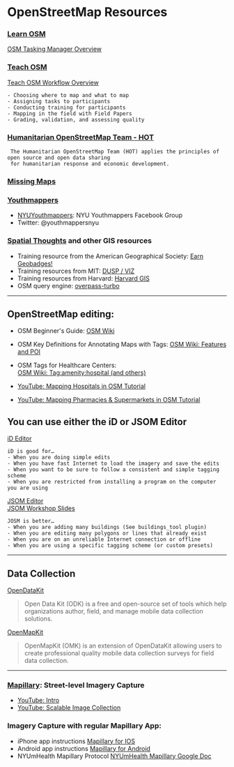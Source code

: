 # OpenStreetMap Resources

### [Learn OSM](http://learnosm.org/en/)
[OSM Tasking Manager Overview](http://learnosm.org/en/coordination/tasking-manager/) 

### [Teach OSM](http://teachosm.org/en/)
[Teach OSM Workflow Overview](http://teachosm.org/en/workflow/workflow1) 

    - Choosing where to map and what to map
    - Assigning tasks to participants
    - Conducting training for participants
    - Mapping in the field with Field Papers
    - Grading, validation, and assessing quality

### [Humanitarian OpenStreetMap Team - HOT](https://hotosm.org/)  
     The Humanitarian OpenStreetMap Team (HOT) applies the principles of open source and open data sharing 
     for humanitarian response and economic development.

### [Missing Maps](https://www.missingmaps.org/)

### [Youthmappers](http://www.youthmappers.org/)
* [NYUYouthmappers](https://www.facebook.com/groups/nyuyouthmappers/): NYU Youthmappers Facebook Group
* Twitter: @youthmappersnyu

### [Spatial Thoughts](https://spatialthoughts.com/resources/) and other GIS resources
- Training resource from the American Geographical Society: 
[Earn Geobadges!](http://geobadges.org/#!/enterprise)
- Training resources from MIT:
[DUSP / VIZ](http://duspviz.mit.edu/)
- Training resources from Harvard: 
[Harvard GIS](http://maps.cga.harvard.edu/qgis/)
- OSM query engine: 
[overpass-turbo](https://overpass-turbo.eu/)

* * *
## OpenStreetMap editing:

   - OSM Beginner's Guide: 
    [OSM Wiki](https://wiki.openstreetmap.org/wiki/Beginners%27_guide)
   - OSM Key Definitions for Annotating Maps with Tags: 
    [OSM Wiki: Features and POI](https://wiki.openstreetmap.org/wiki/Map_Features)
   - OSM Tags for Healthcare Centers:  
    [OSM Wiki: Tag:amenity:hospital (and others)](https://wiki.openstreetmap.org/wiki/Tag:amenity%3Dhospital) 
 
   - [YouTube: Mapping Hospitals in OSM Tutorial](https://www.youtube.com/watch?v=FS1LUGv5z5k)
   - [YouTube: Mapping Pharmacies & Supermarkets in OSM Tutorial](https://www.youtube.com/watch?v=I9XSkpZrW5s)
   
## You can use either the iD or JSOM Editor  
[iD Editor](http://learnosm.org/en/beginner/id-editor/)  

    iD is good for…  
    - When you are doing simple edits
    - When you have fast Internet to load the imagery and save the edits
    - When you want to be sure to follow a consistent and simple tagging scheme
    - When you are restricted from installing a program on the computer you are using  

[JSOM Editor](https://josm.openstreetmap.de/wiki/Introduction)  
[JSOM Workshop Slides](https://docs.google.com/presentation/d/1KPgQ1buFx2rS7HnvTa7OVZ-3WxBP6nsf7EcA9CUq70M/edit?usp=sharing)

    JOSM is better…  
    - When you are adding many buildings (See buildings_tool plugin)
    - When you are editing many polygons or lines that already exist
    - When you are on an unreliable Internet connection or offline
    - When you are using a specific tagging scheme (or custom presets)

* * *
## Data Collection
 
 [OpenDataKit](https://opendatakit.org/)  
 >Open Data Kit (ODK) is a free and open-source set of tools which help organizations author, field, and manage mobile data collection solutions. 
 
 [OpenMapKit](http://openmapkit.org/index.html)  
 >OpenMapKit (OMK) is an extension of OpenDataKit allowing users to create professional quality mobile data collection surveys for field data collection. 

* * *
### [Mapillary](https://www.mapillary.com/map): Street-level Imagery Capture
 
- [YouTube: Intro](https://www.youtube.com/watch?v=sk6ubBz4p1Q)
- [YouTube: Scalable Image Collection](https://www.youtube.com/watch?v=TC8-Baa5zW4)

### Imagery Capture with regular Mapillary App:
 - iPhone app instructions
 [Mapillary for IOS](https://help.mapillary.com/hc/en-us/articles/115001636009-Mapillary-for-iOS)
 - Android app instructions
 [Mapillary for Android](https://help.mapillary.com/hc/en-us/articles/115001661965-Mapillary-for-Android)
- NYUmHealth Mapillary Protocol
 [NYUmHealth Mapillary Google Doc](https://docs.google.com/document/d/1kGIL91-BeTZuT1jHAUPJe1PFjcSpD_L2P2ZoTlPeonk/edit?usp=sharing)

